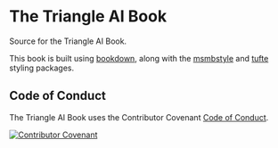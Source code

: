 # The Triangle AI Book

Source for the Triangle AI Book.

This book is built using [bookdown](https://www.bookdown.org), along with the [msmbstyle](https://github.com/grimbough/msmbstyle) and [tufte](https://github.com/rstudio/tufte) styling packages.

## Code of Conduct

The Triangle AI Book uses the Contributor Covenant [Code of Conduct](https://www.contributor-covenant.org/version/2/1/code_of_conduct/).

[![Contributor Covenant](https://img.shields.io/badge/Contributor%20Covenant-2.1-4baaaa.svg)](code_of_conduct.md)